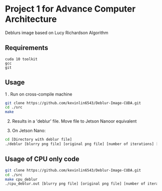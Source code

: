 # Project 1 for Advance Computer Architecture
Deblurs image based on Lucy Richardson Algorithm

## Requirements
```
cuda 10 toolkit
gcc
git
```

## Usage
1 . Run on cross-compile machine
```bash
git clone https://github.com/kevinlin6543/Deblur-Image-CUDA.git
cd ./src
make
```
2. Results in a 'deblur' file. Move file to Jetson Nanoor equivalent

3. On Jetson Nano:
```bash
cd [Directory with deblur file]
./deblur [blurry png file] [original png file] [number of iterations] [output png file]
```

## Usage of CPU only code
```bash
git clone https://github.com/kevinlin6543/Deblur-Image-CUDA.git
cd ./src
make cpu_deblur
./cpu_deblur.out [blurry png file] [original png file] [number of iterations] [output png file]
```

